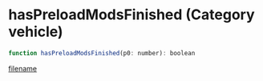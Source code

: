 # hasPreloadModsFinished (Category vehicle)

```js
function hasPreloadModsFinished(p0: number): boolean
```

[filename](hasPreloadModsFinished_m.md ':include')